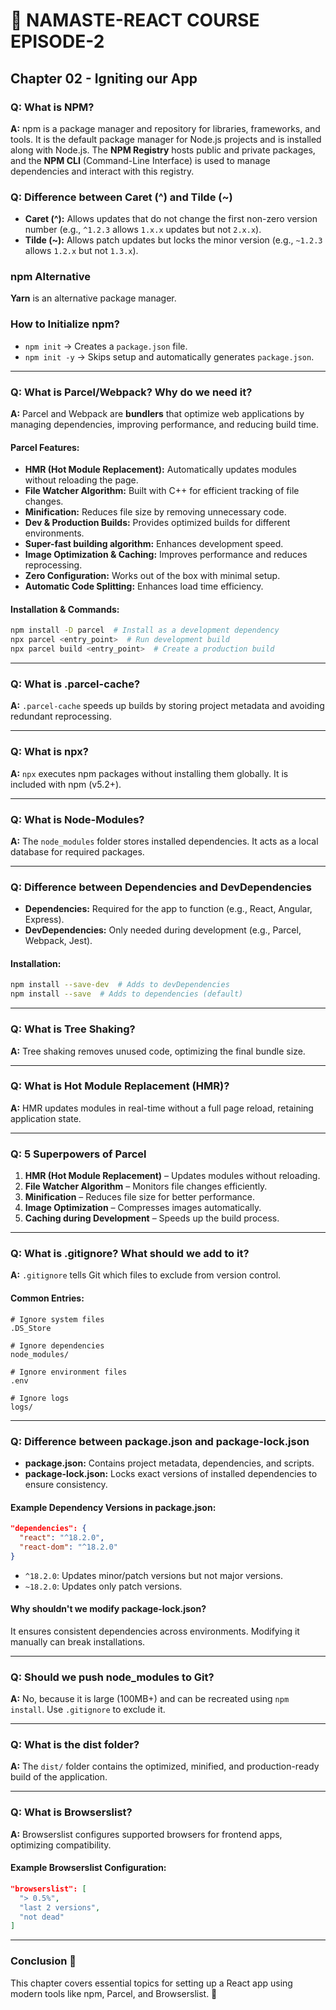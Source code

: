 # 🚀 NAMASTE-REACT COURSE EPISODE-2

## Chapter 02 - Igniting our App

### Q: What is NPM?

**A:** npm is a package manager and repository for libraries, frameworks, and tools. It is the default package manager for Node.js projects and is installed along with Node.js. The **NPM Registry** hosts public and private packages, and the **NPM CLI** (Command-Line Interface) is used to manage dependencies and interact with this registry.

### Q: Difference between Caret (^) and Tilde (~)

- **Caret (^):** Allows updates that do not change the first non-zero version number (e.g., `^1.2.3` allows `1.x.x` updates but not `2.x.x`).
- **Tilde (~):** Allows patch updates but locks the minor version (e.g., `~1.2.3` allows `1.2.x` but not `1.3.x`).

### npm Alternative

**Yarn** is an alternative package manager.

### How to Initialize npm?

- `npm init` → Creates a `package.json` file.
- `npm init -y` → Skips setup and automatically generates `package.json`.

---

### Q: What is Parcel/Webpack? Why do we need it?

**A:** Parcel and Webpack are **bundlers** that optimize web applications by managing dependencies, improving performance, and reducing build time.

#### **Parcel Features:**

- **HMR (Hot Module Replacement):** Automatically updates modules without reloading the page.
- **File Watcher Algorithm:** Built with C++ for efficient tracking of file changes.
- **Minification:** Reduces file size by removing unnecessary code.
- **Dev & Production Builds:** Provides optimized builds for different environments.
- **Super-fast building algorithm:** Enhances development speed.
- **Image Optimization & Caching:** Improves performance and reduces reprocessing.
- **Zero Configuration:** Works out of the box with minimal setup.
- **Automatic Code Splitting:** Enhances load time efficiency.

#### **Installation & Commands:**

```sh
npm install -D parcel  # Install as a development dependency
npx parcel <entry_point>  # Run development build
npx parcel build <entry_point>  # Create a production build
```

---

### Q: What is .parcel-cache?

**A:** `.parcel-cache` speeds up builds by storing project metadata and avoiding redundant reprocessing.

---

### Q: What is npx?

**A:** `npx` executes npm packages without installing them globally. It is included with npm (v5.2+).

---

### Q: What is Node-Modules?

**A:** The `node_modules` folder stores installed dependencies. It acts as a local database for required packages.

---

### Q: Difference between Dependencies and DevDependencies

- **Dependencies:** Required for the app to function (e.g., React, Angular, Express).
- **DevDependencies:** Only needed during development (e.g., Parcel, Webpack, Jest).

#### **Installation:**

```sh
npm install --save-dev  # Adds to devDependencies
npm install --save  # Adds to dependencies (default)
```

---

### Q: What is Tree Shaking?

**A:** Tree shaking removes unused code, optimizing the final bundle size.

---

### Q: What is Hot Module Replacement (HMR)?

**A:** HMR updates modules in real-time without a full page reload, retaining application state.

---

### Q: 5 Superpowers of Parcel

1. **HMR (Hot Module Replacement)** – Updates modules without reloading.
2. **File Watcher Algorithm** – Monitors file changes efficiently.
3. **Minification** – Reduces file size for better performance.
4. **Image Optimization** – Compresses images automatically.
5. **Caching during Development** – Speeds up the build process.

---

### Q: What is .gitignore? What should we add to it?

**A:** `.gitignore` tells Git which files to exclude from version control.

#### **Common Entries:**

```gitignore
# Ignore system files
.DS_Store

# Ignore dependencies
node_modules/

# Ignore environment files
.env

# Ignore logs
logs/
```

---

### Q: Difference between package.json and package-lock.json

- **package.json:** Contains project metadata, dependencies, and scripts.
- **package-lock.json:** Locks exact versions of installed dependencies to ensure consistency.

#### **Example Dependency Versions in package.json:**

```json
"dependencies": {
  "react": "^18.2.0",
  "react-dom": "^18.2.0"
}
```

- `^18.2.0`: Updates minor/patch versions but not major versions.
- `~18.2.0`: Updates only patch versions.

#### **Why shouldn't we modify package-lock.json?**

It ensures consistent dependencies across environments. Modifying it manually can break installations.

---

### Q: Should we push node_modules to Git?

**A:** No, because it is large (100MB+) and can be recreated using `npm install`. Use `.gitignore` to exclude it.

---

### Q: What is the dist folder?

**A:** The `dist/` folder contains the optimized, minified, and production-ready build of the application.

---

### Q: What is Browserslist?

**A:** Browserslist configures supported browsers for frontend apps, optimizing compatibility.

#### **Example Browserslist Configuration:**

```json
"browserslist": [
  "> 0.5%",
  "last 2 versions",
  "not dead"
]
```

---

### Conclusion 🎯

This chapter covers essential topics for setting up a React app using modern tools like npm, Parcel, and Browserslist. 🚀

